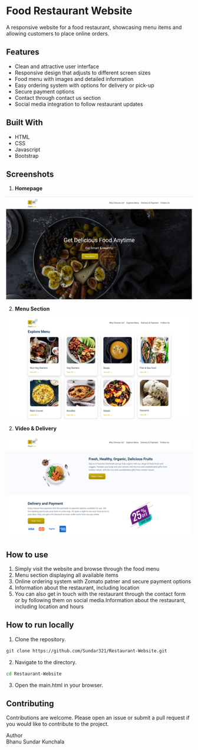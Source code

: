 # Food Restaurant Website
A responsive website for a food restaurant, showcasing menu items and allowing customers to place online orders.

## Features
* Clean and attractive user interface
* Responsive design that adjusts to different screen sizes
* Food menu with images and detailed information
* Easy ordering system with options for delivery or pick-up
* Secure payment options
* Contact through contact us section  
* Social media integration to follow restaurant updates

## Built With
* HTML
* CSS
* Javascript 
* Bootstrap

## Screenshots
1. **Homepage**  


![image](https://github.com/Sundar321/Restaurant-Website/blob/main/Screenshots/Homepage.png)

2. **Menu Section**  


![image](https://github.com/Sundar321/Restaurant-Website/blob/main/Screenshots/menu%20Section.png)

2. **Video & Delivery**  


![image](https://github.com/Sundar321/Restaurant-Website/blob/main/Screenshots/Video%20and%20Order%20Section.png)


## How to use  
1. Simply visit the website and browse through the food menu    
2. Menu section displaying all available items  
3. Online ordering system with Zomato patner and secure payment options  
4. Information about the restaurant, including location   
5. You can also get in touch with the restaurant through the contact form or by following them on social media.Information about the restaurant, including location and hours    

## How to run locally
1. Clone the repository.  
```bash
git clone https://github.com/Sundar321/Restaurant-Website.git
```

2. Navigate to the directory.
```bash
cd Restaurant-Website

```

3. Open the main.html in your browser.

## Contributing 
Contributions are welcome. Please open an issue or submit a pull request if you would like to contribute to the project.


Author  
Bhanu Sundar Kunchala



